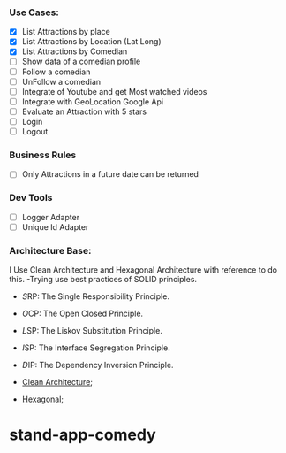 ### Use Cases:
- [x] List Attractions by place
- [x] List Attractions by Location (Lat Long)
- [x] List Attractions by Comedian
- [ ] Show data of a comedian profile
- [ ] Follow a comedian
- [ ] UnFollow a comedian
- [ ] Integrate of Youtube and get Most watched videos
- [ ] Integrate with GeoLocation Google Api
- [ ] Evaluate an Attraction with 5 stars
- [ ] Login
- [ ] Logout

### Business Rules
- [ ] Only Attractions in a future date can be returned

### Dev Tools 
- [ ] Logger Adapter
- [ ] Unique Id Adapter

### Architecture Base:
I Use Clean Architecture and Hexagonal Architecture with reference to do this. 
-Trying use best practices of SOLID principles.

- *S*RP: The Single Responsibility Principle.
- *O*CP: The Open Closed Principle.
- *L*SP: The Liskov Substitution Principle.
- *I*SP: The Interface Segregation Principle.
- *D*IP: The Dependency Inversion Principle.

- [Clean Architecture](http://cleancoder.com/);
- [Hexagonal](https://alistair.cockburn.us/hexagonal-architecture/);

# stand-app-comedy
